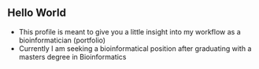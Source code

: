 ## Hello World

- This profile is meant to give you a little insight into my workflow as a bioinformatician (portfolio)
- Currently I am seeking a bioinformatical position after graduating with a masters degree in Bioinformatics


<!--
**Wildapfel/Wildapfel** is a ✨ _special_ ✨ repository because its `README.md` (this file) appears on your GitHub profile.

Here are some ideas to get you started:

- 🔭 I’m currently working on ...
- 🌱 I’m currently learning ...
- 👯 I’m looking to collaborate on ...
- 🤔 I’m looking for help with ...
- 💬 Ask me about ...
- 📫 How to reach me: ...
- 😄 Pronouns: ...
- ⚡ Fun fact: ...
-->

